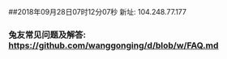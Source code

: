 ##2018年09月28日07时12分07秒 新址: 104.248.77.177
### 兔友常见问题及解答: https://github.com/wanggonging/d/blob/w/FAQ.md
